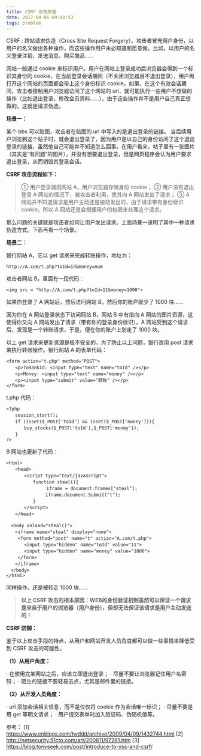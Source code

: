 ```yaml
---
title: CSRF 攻击原理
date: 2017-04-06 09:40:53
tags: problem
---
```


CSRF : 跨站请求伪造（Cross Site Request Forgery）。攻击者冒充用户身份，以用户的名义做出各种操作，而这些操作用户未必知道和愿意做。比如，以用户的名义登录注销、发送消息、购买商品……

<!-- more -->

网站一般通过 cookie 来标识用户。用户在网站上登录成功后浏览器会得到一个标识其身份的 cookie，在当前登录会话期间（不关闭浏览器且不退出登录），用户再打开这个网站的页面都会带上这个身份标识 cookie。如果，在这个有效会话期间，攻击者控制用户浏览器访问了这个网站的 url，就可能执行一些用户不想做的操作（比如退出登录，修改会员资料……），由于这些操作并不是用户自己真正想做的，这就是请求伪造。

**场景一：**

某个 bbs 可以贴图，攻击者在贴图的 url 中写入的是退出登录的链接。 当后续用户浏览到这个帖子时，就会退出登录了，因为用户是以自己的身份访问了这个退出登录的链接，虽然他自己可能并不知道怎么回事。在用户看来，帖子里有一张图片（其实是“有问题”的图片），并没有想要退出登录，但是网页程序会认为用户要求退出登录，从而销毁其登录会话。

**CSRF 攻击流程如下：**

> ① 用户登录漏洞网站 A，用户浏览器存储身份 cookie；
> ② 用户没有退出登录 A 网站的情况下，被攻击者利用，使其向 A 网站发出了请求；
> ③ A 网站并不知道请求是用户主动还是被动发出的，由于请求带有身份标识 cookie，所以 A 网站还是会根据用户的权限来处理这个请求。

那么问题的关键就是攻击者如何让用户发出请求。上面场景一说明了其中一种请求伪造方式。下面再看一个场景。

**场景二：**

银行网站 A，它以 get 请求来完成转账操作，地址为：

```
http://A.com/t.php?toId=id&money=num
```

攻击者网站 B，里面有一段代码：

```
<img src = "http://A.com/t.php?toId=11&money=1000">
```

如果你登录了 A 网站后，然后访问网站 B，然后你的账户就少了 1000 块……

因为你在 A 网站登录状态下访问网站 B，网站 B 中有指向 A 网站的图片资源，这使得你又向 A 网站发出了请求（带有你的登录身份标识），A 网站受到这个请求后，发现是一个转账请求，于是，便在你的账户上划走了 1000 块。

以上 get 请求来更新资源是极不安全的，为了防止以上问题，银行改用 post 请求来执行转账操作。银行网站 A 的表单代码：

```
<form action="t.php" method="POST">
　　<p>ToBankId: <input type="text" name="toId" /></p>
　　<p>Money: <input type="text" name="money" /></p>
　　<p><input type="submit" value="转账" /></p>
</form>
```

t.php 代码：

```
<?php
　　session_start();
　　if (isset($_POST['toId'] && isset($_POST['money'])){
　　　　buy_stocks($_POST['toId'],$_POST['money']);
　　}
?>
```

B 网站也更新了代码：

```
<html>
　　<head>
　　　　<script type="text/javascript">
　　　　　　function steal(){
          　　　iframe = document.frames["steal"];
　　     　　   iframe.document.Submit("t");
　　　　　　}
　　　　</script>
　　</head>

　<body onload="steal()">
　　<iframe name="steal" display="none">
　　 <form method="post" name="t" action="A.com/t.php">
　　　　<input type="hidden" name="toId" value="11">
　　　　<input type="hidden" name="money" value="1000">
　　 </form>
　　</iframe>
　</body>
</html>
```

同样操作，还是被转走 1000 块……

> **以上 CSRF 攻击的根本原因：WEB的身份验证机制虽然可以保证一个请求是来自于用户的浏览器（用户身份），但却无法保证该请求是用户主动发送的！**

**CSRF 防御：**

鉴于以上攻击手段的特点，从用户和网站开发人员角度都可以做一些事情来降低受到 CSRF 攻击的可能性。

**（1）从用户角度：**

· 在使用完某网站之后，应该立即退出登录；
· 尽量不要让浏览器记住用户名密码；
· 陌生的链接不要轻易去点，尤其是邮件里的链接。

**（2）从开发人员角度：**

· url 添加会话相关信息，而不是仅仅将 cookie 作为会话唯一标识；
· 尽量不要是用 get 等明文请求；
· 用户提交表单时加入验证码、伪随机值等。




参考：
[1] https://www.cnblogs.com/hyddd/archive/2009/04/09/1432744.html
[2] http://netsecurity.51cto.com/art/200811/97281.htm
[3] https://blog.tonyseek.com/post/introduce-to-xss-and-csrf/
